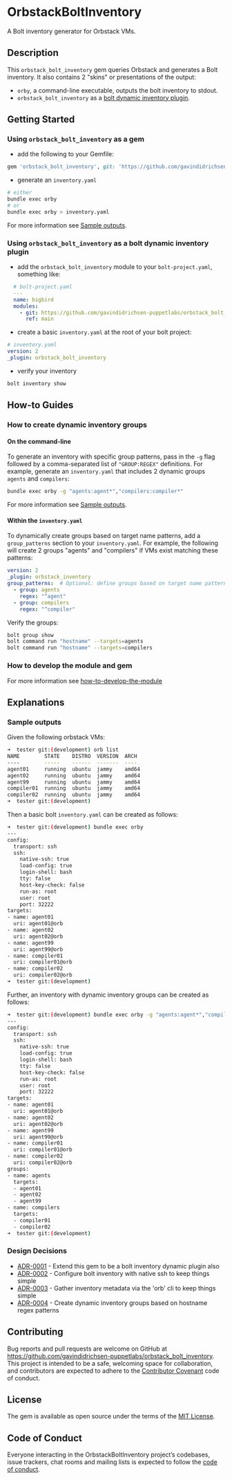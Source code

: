 # OrbstackBoltInventory

A Bolt inventory generator for Orbstack VMs.

## Description

This `orbstack_bolt_inventory` gem queries Orbstack and generates a Bolt inventory.  It also contains 2 "skins" or presentations of the output:

* `orby`, a command-line executable, outputs the bolt inventory to stdout.  
* `orbstack_bolt_inventory`  as a [bolt dynamic inventory plugin](https://www.puppet.com/docs/bolt/latest/writing_plugins.html#reference-plugins).

## Getting Started

### Using `orbstack_bolt_inventory` as a gem

* add the following to your Gemfile:

```ruby
gem 'orbstack_bolt_inventory', git: 'https://github.com/gavindidrichsen-puppetlabs/orbstack_bolt_inventory.git', branch: 'main'
```

* generate an `inventory.yaml`

```bash
# either
bundle exec orby
# or
bundle exec orby > inventory.yaml
```

For more information see [Sample outputs](#sample-outputs).

### Using `orbstack_bolt_inventory` as a bolt dynamic inventory plugin

* add the `orbstack_bolt_inventory` module to your `bolt-project.yaml`, something like:

```yaml
  # bolt-project.yaml
  ---
  name: bigbird
  modules:
    - git: https://github.com/gavindidrichsen-puppetlabs/orbstack_bolt_inventory.git
      ref: main
```

* create a basic `inventory.yaml` at the root of your bolt project:

```yaml
# inventory.yaml
version: 2
_plugin: orbstack_bolt_inventory
```

* verify your inventory

```bash
bolt inventory show
```

## How-to Guides

### How to create dynamic inventory groups

#### On the command-line

To generate an inventory with specific group patterns, pass in the `-g` flag followed by a comma-separated list of `"GROUP:REGEX"` definitions.  For example, generate an `inventory.yaml` that includes 2 dynamic groups `agents` and `compilers`:

```bash
bundle exec orby -g "agents:agent*","compilers:compiler*"
```

For more information see [Sample outputs](#sample-outputs).

#### Within the `inventory.yaml`

To dynamically create groups based on target name patterns, add a `group_patterns` section to your `inventory.yaml`.  For example, the following will create 2 groups "agents" and "compilers" if VMs exist matching these patterns:

```yaml
version: 2
_plugin: orbstack_inventory
group_patterns:  # Optional: define groups based on target name patterns
  - group: agents
    regex: "^agent"
  - group: compilers
    regex: "^compiler"
```

Verify the groups:

```bash
bolt group show
bolt command run "hostname" --targets=agents
bolt command run "hostname" --targets=compilers
```

### How to develop the module and gem

For more information see [how-to-develop-the-module](./doc/how-tos/how-to-develop-the-module/README.md)

## Explanations

### Sample outputs

Given the following orbstack VMs:

```bash
➜  tester git:(development) orb list
NAME        STATE    DISTRO  VERSION  ARCH
----        -----    ------  -------  ----
agent01     running  ubuntu  jammy    amd64
agent02     running  ubuntu  jammy    amd64
agent99     running  ubuntu  jammy    amd64
compiler01  running  ubuntu  jammy    amd64
compiler02  running  ubuntu  jammy    amd64
➜  tester git:(development) 
```

Then a basic bolt `inventory.yaml` can be created as follows:

```bash
➜  tester git:(development) bundle exec orby
---
config:
  transport: ssh
  ssh:
    native-ssh: true
    load-config: true
    login-shell: bash
    tty: false
    host-key-check: false
    run-as: root
    user: root
    port: 32222
targets:
- name: agent01
  uri: agent01@orb
- name: agent02
  uri: agent02@orb
- name: agent99
  uri: agent99@orb
- name: compiler01
  uri: compiler01@orb
- name: compiler02
  uri: compiler02@orb
➜  tester git:(development) 
```

Further, an inventory with dynamic inventory groups can be created as follows:

```bash
➜  tester git:(development) bundle exec orby -g "agents:agent*","compilers:compiler*"
---
config:
  transport: ssh
  ssh:
    native-ssh: true
    load-config: true
    login-shell: bash
    tty: false
    host-key-check: false
    run-as: root
    user: root
    port: 32222
targets:
- name: agent01
  uri: agent01@orb
- name: agent02
  uri: agent02@orb
- name: agent99
  uri: agent99@orb
- name: compiler01
  uri: compiler01@orb
- name: compiler02
  uri: compiler02@orb
groups:
- name: agents
  targets:
  - agent01
  - agent02
  - agent99
- name: compilers
  targets:
  - compiler01
  - compiler02
➜  tester git:(development)
```

### Design Decisions

<!-- adrlog -->

* [ADR-0001](doc/adr/0001-extend-this-gem-to-be-a-bolt-inventory-dynamic-plugin-also.md) - Extend this gem to be a bolt inventory dynamic plugin also
* [ADR-0002](doc/adr/0002-configure-bolt-inventory-with-native-ssh-to-keep-things-simple.md) - Configure bolt inventory with native ssh to keep things simple
* [ADR-0003](doc/adr/0003-gather-inventory-metadata-via-the-orb-cli-to-keep-things-simple.md) - Gather inventory metadata via the 'orb' cli to keep things simple
* [ADR-0004](doc/adr/0004-create-dynamic-inventory-groups-based-on-hostname-regex-patterns.md) - Create dynamic inventory groups based on hostname regex patterns

<!-- adrlogstop -->

## Contributing

Bug reports and pull requests are welcome on GitHub at <https://github.com/gavindidrichsen-puppetlabs/orbstack_bolt_inventory>. This project is intended to be a safe, welcoming space for collaboration, and contributors are expected to adhere to the [Contributor Covenant](http://contributor-covenant.org) code of conduct.

## License

The gem is available as open source under the terms of the [MIT License](https://opensource.org/licenses/MIT).

## Code of Conduct

Everyone interacting in the OrbstackBoltInventory project’s codebases, issue trackers, chat rooms and mailing lists is expected to follow the [code of conduct](https://github.com/gavindidrichsen-puppetlabs/orbstack_bolt_inventory/blob/master/CODE_OF_CONDUCT.md).
